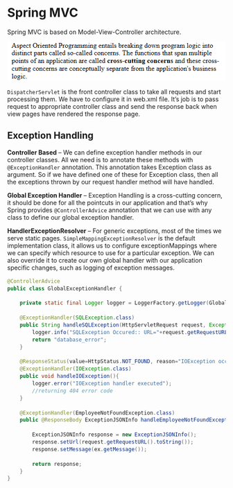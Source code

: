 # Spring MVC

Spring MVC is based on Model-View-Controller architecture.

![Spring MVC architecture ](../../../.gitbook/assets/image%20%2810%29.png)

`DispatcherServlet` is the front controller class to take all requests and start processing them. We have to configure it in web.xml file. It’s job is to pass request to appropriate controller class and send the response back when view pages have rendered the response page.

## Exception Handling

**Controller Based** – We can define exception handler methods in our controller classes. All we need is to annotate these methods with `@ExceptionHandler` annotation. This annotation takes Exception class as argument. So if we have defined one of these for Exception class, then all the exceptions thrown by our request handler method will have handled.

**Global Exception Handler** – Exception Handling is a cross-cutting concern, it should be done for all the pointcuts in our application and that’s why Spring provides `@ControllerAdvice` annotation that we can use with any class to define our global exception handler.

**HandlerExceptionResolver** – For generic exceptions, most of the times we serve static pages. `SimpleMappingExceptionResolver` is the default implementation class, it allows us to configure exceptionMappings where we can specify which resource to use for a particular exception. We can also override it to create our own global handler with our application specific changes, such as logging of exception messages.

```java
@ControllerAdvice
public class GlobalExceptionHandler {

    private static final Logger logger = LoggerFactory.getLogger(GlobalExceptionHandler.class);

    @ExceptionHandler(SQLException.class)
    public String handleSQLException(HttpServletRequest request, Exception ex){
        logger.info("SQLException Occured:: URL="+request.getRequestURL());
        return "database_error";
    }

    @ResponseStatus(value=HttpStatus.NOT_FOUND, reason="IOException occured")
    @ExceptionHandler(IOException.class)
    public void handleIOException(){
        logger.error("IOException handler executed");
        //returning 404 error code
    }

    @ExceptionHandler(EmployeeNotFoundException.class)
    public @ResponseBody ExceptionJSONInfo handleEmployeeNotFoundException(HttpServletRequest request, Exception ex){

        ExceptionJSONInfo response = new ExceptionJSONInfo();
        response.setUrl(request.getRequestURL().toString());
        response.setMessage(ex.getMessage());

        return response;
    }
}
```

